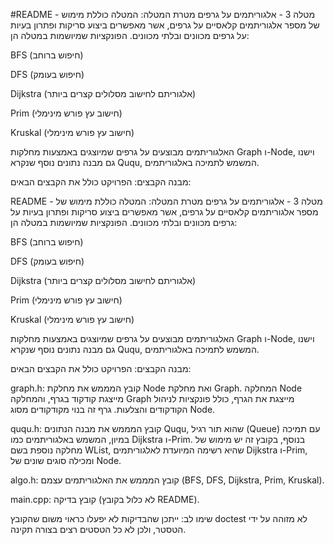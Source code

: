#README - מטלה 3 - אלגוריתמים על גרפים
מטרת המטלה:
המטלה כוללת מימוש של מספר אלגוריתמים קלאסיים על גרפים, אשר מאפשרים ביצוע סריקות ופתרון בעיות על גרפים מכוונים ובלתי מכוונים. הפונקציות שמיושמות במטלה הן:

BFS (חיפוש ברוחב)

DFS (חיפוש בעומק)

Dijkstra (אלגוריתם לחישוב מסלולים קצרים ביותר)

Prim (חישוב עץ פורש מינימלי)

Kruskal (חישוב עץ פורש מינימלי)

האלגוריתמים מבוצעים על גרפים שמיוצגים באמצעות מחלקות Graph ו-Node, וישנו גם מבנה נתונים נוסף שנקרא Ququ, המשמש לתמיכה באלגוריתמים.

מבנה הקבצים:
הפרויקט כולל את הקבצים הבאים:

README - מטלה 3 - אלגוריתמים על גרפים
מטרת המטלה:
המטלה כוללת מימוש של מספר אלגוריתמים קלאסיים על גרפים, אשר מאפשרים ביצוע סריקות ופתרון בעיות על גרפים מכוונים ובלתי מכוונים. הפונקציות שמיושמות במטלה הן:

BFS (חיפוש ברוחב)

DFS (חיפוש בעומק)

Dijkstra (אלגוריתם לחישוב מסלולים קצרים ביותר)

Prim (חישוב עץ פורש מינימלי)

Kruskal (חישוב עץ פורש מינימלי)

האלגוריתמים מבוצעים על גרפים שמיוצגים באמצעות מחלקות Graph ו-Node, וישנו גם מבנה נתונים נוסף שנקרא Ququ, המשמש לתמיכה באלגוריתמים.

מבנה הקבצים:
הפרויקט כולל את הקבצים הבאים:

graph.h: קובץ המממש את מחלקת Node ואת מחלקת Graph. המחלקה Node מייצגת קודקוד בגרף, והמחלקה Graph מייצגת את הגרף, כולל פונקציות לניהול הקודקודים והצלעות. גרף זה בנוי מקודקודים מסוג Node.

ququ.h: קובץ המממש את מבנה הנתונים Ququ, שהוא תור רגיל (Queue) עם תמיכה במיון, המשמש באלגוריתמים כמו Dijkstra ו-Prim. בנוסף, בקובץ זה יש מימוש של מחלקה נוספת בשם WList, שהיא רשימה המיועדת לאלגוריתמים Dijkstra ו-Prim, ומכילה סוגים שונים של Node.

algo.h: קובץ המממש את האלגוריתמים עצמם (BFS, DFS, Dijkstra, Prim, Kruskal).

main.cpp: קובץ בדיקה (לא כלול בקובץ README).

שימו לב: ייתכן שהבדיקות לא יפעלו כראוי משום שהקובץ doctest לא מזוהה על ידי הטסטר, ולכן לא כל הטסטים רצים בצורה תקינה.
